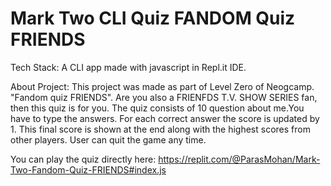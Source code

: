 # Mark Two CLI Quiz FANDOM Quiz FRIENDS
Tech Stack:
A CLI app made with javascript in Repl.it IDE.

About Project:
This project was made as part of Level Zero of Neogcamp.
"Fandom quiz FRIENDS". Are you also a FRIENFDS T.V. SHOW SERIES fan, then this quiz is for you. The quiz consists of 10 question about me.You have to type the answers.
For each correct answer the score is updated by 1.
This final score is shown at the end along with the highest scores from other players.
User can quit the game any time.

You can play the quiz directly here:
https://replit.com/@ParasMohan/Mark-Two-Fandom-Quiz-FRIENDS#index.js
